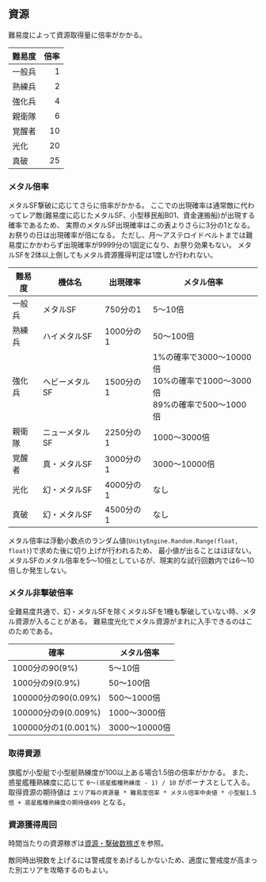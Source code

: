 ## 資源

難易度によって資源取得量に倍率がかかる。

| 難易度 | 倍率 |
|--------|-----:|
| 一般兵 | 1    |
| 熟練兵 | 2    |
| 強化兵 | 4    |
| 親衛隊 | 6    |
| 覚醒者 | 10   |
| 光化   | 20   |
| 真破   | 25   |

### メタル倍率

メタルSF撃破に応じてさらに倍率がかかる。
ここでの出現確率は通常敵に代わってレア敵(難易度に応じたメタルSF、小型移民船B01、資金運搬船)が出現する確率であるため、
実際のメタルSF出現確率はこの表よりさらに3分の1となる。
お祭りの日は出現確率が倍になる。
ただし、月～アステロイドベルトまでは難易度にかかわらず出現確率が9999分の1固定になり、お祭り効果もない。
メタルSFを2体以上倒してもメタル資源獲得判定は1度しか行われない。

| 難易度 | 機体名         | 出現確率  | メタル倍率                                                                       |
|--------|----------------|-----------|----------------------------------------------------------------------------------|
| 一般兵 | メタルSF       | 750分の1  | 5～10倍                                                                          |
| 熟練兵 | ハイメタルSF   | 1000分の1 | 50～100倍                                                                        |
| 強化兵 | ヘビーメタルSF | 1500分の1 | 1%の確率で3000～10000倍<br />10%の確率で1000～3000倍<br />89%の確率で500～1000倍 |
| 親衛隊 | ニューメタルSF | 2250分の1 | 1000～3000倍                                                                     |
| 覚醒者 | 真・メタルSF   | 3000分の1 | 3000～10000倍                                                                    |
| 光化   | 幻・メタルSF   | 4000分の1 | なし                                                                             |
| 真破   | 幻・メタルSF   | 4500分の1 | なし                                                                             |

メタル倍率は浮動小数点のランダム値(`UnityEngine.Random.Range(float, float)`)で求めた後に切り上げが行われるため、
最小値が出ることはほぼない。
メタルSFのメタル倍率を5～10倍としているが、現実的な試行回数内では6～10倍しか発生しない。

### メタル非撃破倍率

全難易度共通で、幻・メタルSFを除くメタルSFを1機も撃破していない時、メタル資源が入ることがある。
難易度光化でメタル資源がまれに入手できるのはこのためである。

| 確率                | メタル倍率    |
|---------------------|---------------|
| 1000分の90(9%)      | 5～10倍       |
| 1000分の9(0.9%)     | 50～100倍     |
| 100000分の90(0.09%) | 500～1000倍   |
| 100000分の9(0.009%) | 1000～3000倍  |
| 100000分の1(0.001%) | 3000～10000倍 |

### 取得資源

旗艦が小型艇で小型艇熟練度が100以上ある場合1.5倍の倍率がかかる。
また、惑星艦種熟練度に応じて `0～(惑星艦種熟練度 - 1) / 10` がボーナスとして入る。
取得資源の期待値は `エリア毎の資源量 * 難易度倍率 * メタル倍率中央値 * 小型艇1.5倍 + 惑星艦種熟練度の期待値499` となる。

### 資源獲得周回

時間当たりの資源稼ぎは[資源・撃破数稼ぎ](資源・撃破数稼ぎ.md)を参照。

敵同時出現数を上げるには警戒度をあげるしかないため、適度に警戒度が高まった別エリアを攻略するのもよい。


